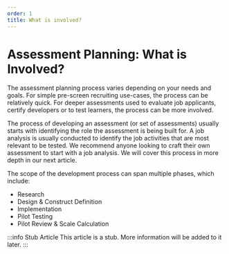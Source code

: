 ```yaml
---
order: 1
title: What is involved?  
---
```


# Assessment Planning: What is Involved? 
The assessment planning process varies depending on your needs and goals. For simple pre-screen recruiting use-cases, the process can be relatively quick. For deeper assessments used to evaluate job applicants, certify developers or to test learners, the process can be more involved. 

The process of developing an assessment (or set of assessments) usually starts with identifying the role the assessment is being built for. A job analysis is usually conducted to identify the job activities that are most relevant to be tested. We recommend anyone looking to craft their own assessment to start with a job analysis. We will cover this process in more depth in our next article. 

The scope of the development process can span multiple phases, which include:

- Research
- Design & Construct Definition
- Implementation
- Pilot Testing
- Pilot Review & Scale Calculation 

:::info Stub Article
This article is a stub. More information will be added to it later.
:::
